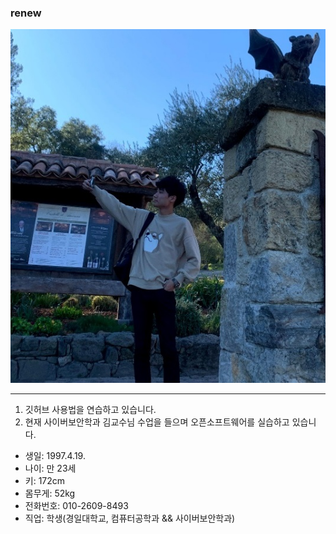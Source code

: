 
### renew
![정태영](./Images/Taeyeong.jpg)
***
1. 깃허브 사용법을 연습하고 있습니다.
2. 현재 사이버보안학과 김교수님 수업을 들으며 오픈소프트웨어를 실습하고 있습니다.

- 생일: 1997.4.19.
- 나이: 만 23세
- 키: 172cm
- 몸무게: 52kg
- 전화번호: 010-2609-8493
- 직업: 학생(경일대학교, 컴퓨터공학과 && 사이버보안학과)
